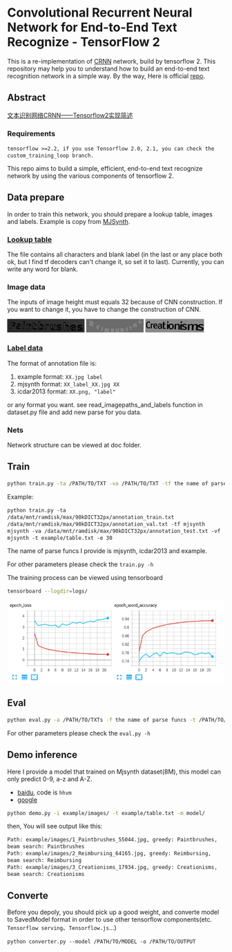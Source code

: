 # Convolutional Recurrent Neural Network for End-to-End Text Recognize - TensorFlow 2

This is a re-implementation of [CRNN](http://arxiv.org/abs/1507.05717) network, build by tensorflow 2. This repository may help you to understand how to build an end-to-end text recognition network in a simple way. By the way, Here is official [repo](https://github.com/bgshih/crnn).

## Abstract

[文本识别网络CRNN——Tensorflow2实现简述](https://zhuanlan.zhihu.com/p/122512498)

### Requirements

```
tensorflow >=2.2, if you use Tensorflow 2.0, 2.1, you can check the custom_training_loop branch.
```

This repo aims to build a simple, efficient, end-to-end text recognize network by using the various components of tensorflow 2.

## Data prepare

In order to train this network, you should prepare a lookup table, images and labels. Example is copy from [MJSynth](https://www.robots.ox.ac.uk/~vgg/data/text/).

### [Lookup table](./example/table.txt)

The file contains all characters and blank label (in the last or any place both ok, but I find tf decoders can't change it, so set it to last). Currently, you can write any word for blank.

### Image data

The inputs of image height must equals 32 because of CNN construction. If you want to change it, you have to change the construction of CNN.

![Paintbrushes](example/images/1_Paintbrushes_55044.jpg)
![Reimbursing](example/images/2_Reimbursing_64165.jpg)
![Creationisms](example/images/3_Creationisms_17934.jpg)

### [Label data](./example/annotation.txt)

The format of annotation file is:

1. example format: `XX.jpg label`
2. mjsynth format: `XX_label_XX.jpg XX`
3. icdar2013 format: `XX.png, "label"`

or any format you want. see read_imagepaths_and_labels function in dataset.py file and add new parse for you data.

### Nets

Network structure can be viewed at doc folder.


## Train

```bash
python train.py -ta /PATH/TO/TXT -va /PATH/TO/TXT -tf the name of parse funcs -vf the name of parse funcs -t /PATH/TO/TABLE ...
```
Example:
```
python train.py -ta /data/mnt/ramdisk/max/90kDICT32px/annotation_train.txt /data/mnt/ramdisk/max/90kDICT32px/annotation_val.txt -tf mjsynth mjsynth -va /data/mnt/ramdisk/max/90kDICT32px/annotation_test.txt -vf mjsynth -t example/table.txt -e 30
```
The name of parse funcs I provide is mjsynth, icdar2013 and example.

For other parameters please check the `train.py -h`

The training process can be viewed using tensorboard

```bash
tensorboard --logdir=logs/
```

![tensorboard](doc/tensorboard.png)

## Eval

```bash
python eval.py -a /PATH/TO/TXTs -f the name of parse funcs -t /PATH/TO/TABLE -m /PATH/TO/MODEL
```

For other parameters please check the `eval.py -h`

## Demo inference

Here I provide a model that trained on Mjsynth dataset(8M), this model can only predict 0-9, a-z and A-Z.

- [baidu](https://pan.baidu.com/s/1j49KO0AJpVWQ94Yps-yYNw), code is `hhvm`
- [google](https://drive.google.com/open?id=1qUoH3U86YwmsbRCt7vw8WwpZMXKRwDSp)

```bash
python demo.py -i example/images/ -t example/table.txt -m model/
```

then, You will see output like this:
```
Path: example/images/1_Paintbrushes_55044.jpg, greedy: Paintbrushes, beam search: Paintbrushes
Path: example/images/2_Reimbursing_64165.jpg, greedy: Reimbursing, beam search: Reimbursing
Path: example/images/3_Creationisms_17934.jpg, greedy: Creationisms, beam search: Creationisms
```

## Converte

Before you depoly, you should pick up a good weight, and converte model to SavedModel format in order to use other tensorflow components(etc. `Tensorflow serving`、`Tensorflow.js`...)
```
python converter.py --model /PATH/TO/MODEL -o /PATH/TO/OUTPUT
```